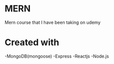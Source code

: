 # MERN
Mern course that I have been taking on udemy
# Created with
-MongoDB(mongoose)
-Express
-Reactjs
-Node.js
